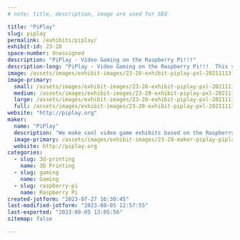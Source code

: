 ```yaml
---
# note: title, description, image are used for SEO

title: "PiPlay"
slug: piplay
permalink: /exhibits/piplay/
exhibit-id: 23-28
space-number: Unassigned
description: "PiPlay - Video Gaming on the Raspberry Pi!!!"
description-long: "PiPlay - Video Gaming on the Raspberry Pi!!!  This year we will be exhibiting our giant arcade joystick along with projected arcade games, all powered by a Raspberry Pi"
image: /assets/images/exhibit-images/23-28-exhibit-piplay-pxl-20211113-150229208-large.jpg
image-primary: 
  small: /assets/images/exhibit-images/23-28-exhibit-piplay-pxl-20211113-150229208-small.jpg
  medium: /assets/images/exhibit-images/23-28-exhibit-piplay-pxl-20211113-150229208-medium.jpg
  large: /assets/images/exhibit-images/23-28-exhibit-piplay-pxl-20211113-150229208-large.jpg
  full: /assets/images/exhibit-images/23-28-exhibit-piplay-pxl-20211113-150229208-full.jpg
website: "http://piplay.org"
maker: 
  name: "PiPlay"
  description: "We make cool video game exhibits based on the Raspberry Pi"
  image-primary: /assets/images/exhibit-images/23-28-maker-piplay-piplay-logo-medium.png
  website: http://piplay.org
categories: 
  - slug: 3d-printing
    name: 3D Printing
  - slug: gaming
    name: Gaming
  - slug: raspberry-pi
    name: Raspberry Pi
created-jotform: "2023-07-27 16:30:45"
last-modified-jotform: "2023-08-05 12:57:55"
last-exported: "2023-08-05 13:05:56"
sitemap: false

---
```

